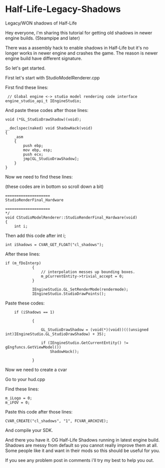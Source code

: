 # Half-Life-Legacy-Shadows
Legacy/WON shadows of Half-Life

Hey everyone, i'm sharing this tutorial for getting old shadows in newer engine builds. (Steampipe and later)

There was a assembly hack to enable shadows in Half-Life but it's no longer works in newer engine and crashes the game. The reason is newer engine build have different signature.

So let's get started.

First let's start with StudioModelRenderer.cpp

First find these lines:

```
 // Global engine <-> studio model rendering code interface
engine_studio_api_t IEngineStudio;
```

And paste these codes after those lines:

```
void (*GL_StudioDrawShadow)(void);

__declspec(naked) void ShadowHack(void)
{
	_asm
	{
		push ebp;
		mov ebp, esp;
		push ecx;
		jmp[GL_StudioDrawShadow];
	}
}
```

Now we need to find these lines: 

(these codes are in bottom so scroll down a bit)

```
====================
StudioRenderFinal_Hardware

====================
*/
void CStudioModelRenderer::StudioRenderFinal_Hardware(void)
{
	int i;
```

Then add this code after int i;
```
int iShadows = CVAR_GET_FLOAT("cl_shadows");
```
After these lines:
```
if (m_fDoInterp)
			{
				// interpolation messes up bounding boxes.
				m_pCurrentEntity->trivial_accept = 0;
			}

			IEngineStudio.GL_SetRenderMode(rendermode);
			IEngineStudio.StudioDrawPoints();
```

Paste these codes:
```
	if (iShadows == 1)

			{

				GL_StudioDrawShadow = (void(*)(void))(((unsigned int)IEngineStudio.GL_StudioDrawShadow) + 35);

				if (IEngineStudio.GetCurrentEntity() != gEngfuncs.GetViewModel())
					ShadowHack();

			}

```

Now we need to create a cvar

Go to your hud.cpp

Find these lines:

```
m_iLogo = 0;
m_iFOV = 0;

```

Paste this code after those lines:

```
CVAR_CREATE("cl_shadows", "1", FCVAR_ARCHIVE);

```

And compile your SDK.

And there you have it. OG Half-Life Shadows running in latest engine build. Shadows are messy from default so you cannot really improve them at all. Some people like it and want in their mods so this should be useful for you. 

If you see any problem post in comments i'll try my best to help you out.
